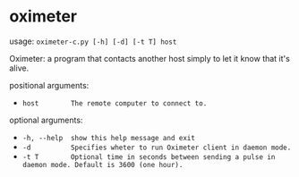# oximeter

usage: `oximeter-c.py [-h] [-d] [-t T] host`

Oximeter: a program that contacts another host simply to let it know that it's
alive.

positional arguments:


* `host        The remote computer to connect to.`

optional arguments:


* `-h, --help  show this help message and exit`
* `-d          Specifies wheter to run Oximeter client in daemon mode.`
* `-t T        Optional time in seconds between sending a pulse in daemon mode. Default is 3600 (one hour).`
